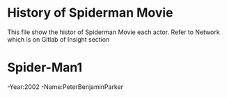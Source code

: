 # History of Spiderman Movie

This file show the histor of Spiderman Movie each actor.
Refer to Network which is on Gitlab of Insight section

# Spider-Man1 
-Year:2002
-Name:PeterBenjaminParker

